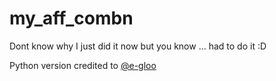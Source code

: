 # my_aff_combn
Dont know why I just did it now but you know ... had to do it :D

Python version credited to [@e-gloo](https://github.com/e-gloo)
